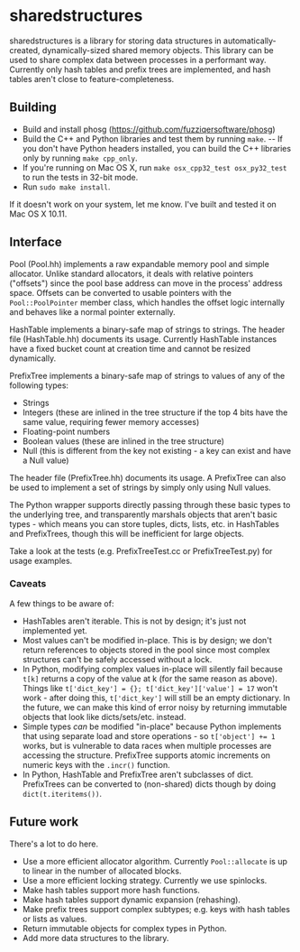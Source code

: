 # sharedstructures

sharedstructures is a library for storing data structures in automatically-created, dynamically-sized shared memory objects. This library can be used to share complex data between processes in a performant way. Currently only hash tables and prefix trees are implemented, and hash tables aren't close to feature-completeness.

## Building

- Build and install phosg (https://github.com/fuzziqersoftware/phosg)
- Build the C++ and Python libraries and test them by running `make`.
-- If you don't have Python headers installed, you can build the C++ libraries only by running `make cpp_only`.
- If you're running on Mac OS X, run `make osx_cpp32_test osx_py32_test` to run the tests in 32-bit mode.
- Run `sudo make install`.

If it doesn't work on your system, let me know. I've built and tested it on Mac OS X 10.11.

## Interface

Pool (Pool.hh) implements a raw expandable memory pool and simple allocator. Unlike standard allocators, it deals with relative pointers ("offsets") since the pool base address can move in the process' address space. Offsets can be converted to usable pointers with the `Pool::PoolPointer` member class, which handles the offset logic internally and behaves like a normal pointer externally.

HashTable implements a binary-safe map of strings to strings. The header file (HashTable.hh) documents its usage. Currently HashTable instances have a fixed bucket count at creation time and cannot be resized dynamically.

PrefixTree implements a binary-safe map of strings to values of any of the following types:
- Strings
- Integers (these are inlined in the tree structure if the top 4 bits have the same value, requiring fewer memory accesses)
- Floating-point numbers
- Boolean values (these are inlined in the tree structure)
- Null (this is different from the key not existing - a key can exist and have a Null value)

The header file (PrefixTree.hh) documents its usage. A PrefixTree can also be used to implement a set of strings by simply only using Null values.

The Python wrapper supports directly passing through these basic types to the underlying tree, and transparently marshals objects that aren't basic types - which means you can store tuples, dicts, lists, etc. in HashTables and PrefixTrees, though this will be inefficient for large objects.

Take a look at the tests (e.g. PrefixTreeTest.cc or PrefixTreeTest.py) for usage examples.

### Caveats

A few things to be aware of:
- HashTables aren't iterable. This is not by design; it's just not implemented yet.
- Most values can't be modified in-place. This is by design; we don't return references to objects stored in the pool since most complex structures can't be safely accessed without a lock.
- In Python, modifying complex values in-place will silently fail because `t[k]` returns a copy of the value at k (for the same reason as above). Things like `t['dict_key'] = {}; t['dict_key']['value'] = 17` won't work - after doing this, `t['dict_key']` will still be an empty dictionary. In the future, we can make this kind of error noisy by returning immutable objects that look like dicts/sets/etc. instead.
- Simple types *can* be modified "in-place" because Python implements that using separate load and store operations - so `t['object'] += 1` works, but is vulnerable to data races when multiple processes are accessing the structure. PrefixTree supports atomic increments on numeric keys with the `.incr()` function.
- In Python, HashTable and PrefixTree aren't subclasses of dict. PrefixTrees can be converted to (non-shared) dicts though by doing `dict(t.iteritems())`.

## Future work

There's a lot to do here.
- Use a more efficient allocator algorithm. Currently `Pool::allocate` is up to linear in the number of allocated blocks.
- Use a more efficient locking strategy. Currently we use spinlocks.
- Make hash tables support more hash functions.
- Make hash tables support dynamic expansion (rehashing).
- Make prefix trees support complex subtypes; e.g. keys with hash tables or lists as values.
- Return immutable objects for complex types in Python.
- Add more data structures to the library.